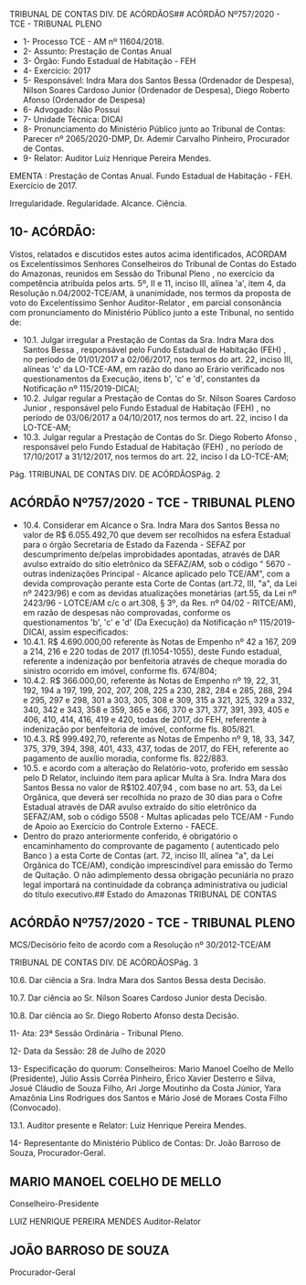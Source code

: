 TRIBUNAL DE CONTAS DIV. DE ACÓRDÃOS## ACÓRDÃO Nº757/2020 - TCE - TRIBUNAL PLENO

- 1- Processo TCE - AM nº 11604/2018.
- 2- Assunto: Prestação de Contas Anual
- 3- Órgão: Fundo Estadual de Habitação - FEH
- 4- Exercício: 2017
- 5- Responsável: Indra Mara dos Santos Bessa (Ordenador de Despesa), Nilson Soares Cardoso  Junior  (Ordenador  de  Despesa),  Diego  Roberto  Afonso  (Ordenador  de Despesa)
- 6- Advogado: Não Possui
- 7- Unidade Técnica: DICAI
- 8- Pronunciamento  do  Ministério  Público  junto  ao  Tribunal  de  Contas: Parecer  nº 2065/2020-DMP, Dr. Ademir Carvalho Pinheiro, Procurador de Contas.
- 9- Relator: Auditor Luiz Henrique Pereira Mendes.

EMENTA : Prestação de Contas Anual. Fundo Estadual de Habitação - FEH. Exercício de 2017.

Irregularidade. Regularidade. Alcance. Ciência.

## 10-  ACÓRDÃO:

Vistos, relatados e discutidos estes autos acima identificados, ACORDAM os Excelentíssimos Senhores Conselheiros do Tribunal de Contas do Estado do Amazonas, reunidos em Sessão do Tribunal Pleno , no exercício da competência atribuída pelos arts. 5º, II e 11, inciso III, alínea 'a', item 4, da Resolução n.04/2002-TCE/AM, à unanimidade, nos  termos  da  proposta  de  voto  do  Excelentíssimo  Senhor  Auditor-Relator ,  em  parcial consonância com pronunciamento do Ministério Público junto a este Tribunal, no sentido de:

- 10.1. Julgar irregular a Prestação de Contas da Sra. Indra Mara dos Santos Bessa ,  responsável  pelo Fundo  Estadual  de  Habitação  (FEH) ,  no período de 01/01/2017 a 02/06/2017, nos termos do art. 22, inciso III, alíneas 'c' da LO-TCE-AM, em razão do dano ao Erário verificado nos questionamentos  da  Execução,  itens  b',  'c'  e  'd',  constantes  da Notificação nº 115/2019-DICAI;
- 10.2. Julgar regular a Prestação de Contas do Sr. Nilson Soares Cardoso Junior ,  responsável  pelo Fundo  Estadual  de  Habitação  (FEH) ,  no período de 03/06/2017 a 04/10/2017, nos termos do art. 22, inciso I da LO-TCE-AM;
- 10.3. Julgar regular a Prestação de Contas do Sr. Diego Roberto Afonso , responsável pelo Fundo Estadual de Habitação (FEH) , no período de 17/10/2017 a 31/12/2017, nos termos do art. 22, inciso I da LO-TCE-AM;

Pág. 1TRIBUNAL DE CONTAS DIV. DE ACÓRDÃOSPág. 2

## ACÓRDÃO Nº757/2020 - TCE - TRIBUNAL PLENO

- 10.4. Considerar em Alcance o Sra. Indra Mara dos Santos Bessa no valor de R$  6.055.492,70 que  devem  ser  recolhidos  na  esfera  Estadual  para  o órgão Secretaria de Estado da Fazenda - SEFAZ por descumprimento de/pelas improbidades apontadas, através de DAR avulso extraído do sítio eletrônico  da  SEFAZ/AM,  sob  o  código " 5670 - outras indenizações  Principal - Alcance aplicado pelo TCE/AM", com a devida comprovação perante esta Corte de Contas (art.72, III, "a", da Lei nº 2423/96) e com as devidas atualizações monetárias (art.55, da Lei nº 2423/96 - LOTCE/AM c/c o art.308, § 3º, da Res. nº 04/02 - RITCE/AM), em razão de despesas não  comprovadas,  conforme  os  questionamentos  'b',  'c'  e  'd'  (Da Execução) da Notificação nº 115/2019-DICAI, assim especificados:
- 10.4.1. R$ 4.690.000,00 referente às Notas de Empenho nº 42 a 167,  209  a  214,  216  e  220  todas  de  2017  (fl.1054-1055), deste Fundo estadual, referente a indenização por benfeitoria através de cheque moradia do sinistro ocorrido em imóvel, conforme fls. 674/804;
- 10.4.2. R$ 366.000,00, referente às Notas de Empenho nº 19, 22, 31, 192, 194 a 197, 199, 202, 207, 208, 225 a 230, 282, 284 e 285, 288, 294 e 295, 297 e 298, 301 a 303, 305, 308 e 309, 315 a 321, 325, 329 a 332, 340, 342 e 343, 358 e 359, 365 e 366, 370 e 371, 377, 391, 393, 405 e 406, 410, 414, 416, 419 e 420, todas de 2017, do FEH, referente à indenização por benfeitoria de imóvel, conforme fls. 805/821.
- 10.4.3. R$ 999.492,70, referente as Notas de Empenho nº 9, 18, 33, 347, 375, 379, 394, 398, 401, 433, 437, todas de 2017, do FEH, referente ao pagamento de auxílio moradia, conforme fls. 822/883.
- 10.5. e acordo com a alteração do Relatório-voto, proferido em sessão pelo D Relator, incluindo item para aplicar Multa à Sra. Indra Mara dos Santos Bessa no valor de R$102.407,94 , com base no art. 53, da Lei Orgânica, que  deverá  ser  recolhida  no  prazo  de  30  dias  para  o  Cofre  Estadual através de DAR avulso extraído do sítio eletrônico da SEFAZ/AM, sob o código  5508  -  Multas  aplicadas  pelo  TCE/AM  -  Fundo  de  Apoio  ao Exercício do Controle Externo - FAECE.
- Dentro do prazo anteriormente conferido, é obrigatório o encaminhamento do comprovante de pagamento ( autenticado pelo Banco ) a esta Corte de Contas  (art.  72,  inciso  III,  alínea  "a",  da  Lei  Orgânica  do  TCE/AM), condição  imprescindível  para  emissão  do  Termo  de  Quitação.  O  não adimplemento dessa obrigação  pecuniária  no  prazo  legal  importará  na continuidade da cobrança administrativa ou judicial do título executivo.## Estado do Amazonas TRIBUNAL DE CONTAS

## ACÓRDÃO Nº757/2020 - TCE - TRIBUNAL PLENO

MCS/Decisório feito de acordo com a Resolução nº 30/2012-TCE/AM

TRIBUNAL DE CONTAS DIV. DE ACÓRDÃOSPág. 3

10.6. Dar ciência a Sra. Indra Mara dos Santos Bessa desta Decisão.

10.7. Dar ciência ao Sr. Nilson Soares Cardoso Junior desta Decisão.

10.8. Dar ciência ao Sr. Diego Roberto Afonso desta Decisão.

11-  Ata: 23ª Sessão Ordinária - Tribunal Pleno.

12-  Data da Sessão: 28 de Julho de 2020

13-  Especificação do quorum: Conselheiros: Mario Manoel Coelho de Mello (Presidente), Júlio Assis Corrêa Pinheiro, Érico Xavier Desterro e Silva, Josué Cláudio de Souza Filho, Ari Jorge Moutinho da Costa Júnior, Yara Amazônia Lins Rodrigues dos Santos e Mário José de Moraes Costa Filho (Convocado).

13.1. Auditor presente e Relator: Luiz Henrique Pereira Mendes.

14-  Representante  do  Ministério  Público  de  Contas: Dr. João  Barroso  de  Souza, Procurador-Geral.

## MARIO MANOEL COELHO DE MELLO

Conselheiro-Presidente

LUIZ HENRIQUE PEREIRA MENDES Auditor-Relator

## JOÃO BARROSO DE SOUZA

Procurador-Geral